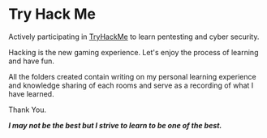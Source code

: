 # Try Hack Me

Actively participating in [TryHackMe](http://https://tryhackme.com) to learn pentesting and cyber security.

Hacking is the new gaming experience. Let's enjoy the process of learning and have fun.

All the folders created contain writing on my personal learning experience and knowledge sharing of each rooms and serve as a recording of what I have learned.

Thank You.

***I may not be the best but I strive to learn to be one of the best.***

